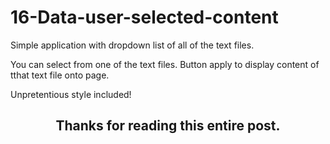 # 16-Data-user-selected-content

Simple application with dropdown list of all of the text files.

You can select from one of the text files. Button apply to display content of tthat text file onto page.


Unpretentious style included!

<h2 align="center">Thanks for reading this entire post.<h2>
